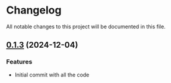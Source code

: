 # Changelog

All notable changes to this project will be documented in this file.

## [0.1.3]() (2024-12-04)
### Features
* Initial commit with all the code
